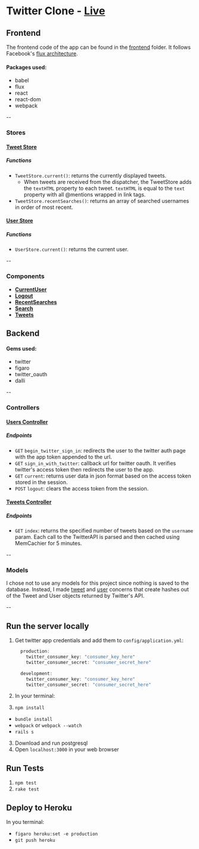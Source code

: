 # Twitter Clone - [Live](https://n8s-twitter-clone.herokuapp.com/)

## **Frontend**
The frontend code of the app can be found in the [frontend](frontend) folder. It follows Facebook's [flux architecture](https://facebook.github.io/flux/docs/overview.html).

#### Packages used:
- babel
- flux
- react
- react-dom
- webpack

--

### Stores
#### [Tweet Store](frontend/stores/TweetStore.js)
##### Functions
- `TweetStore.current()`: returns the currently displayed tweets. 
    - When tweets are received from the dispatcher, the TweetStore adds the `textHTML` property to each tweet. `textHTML` is equal to the `text` property with all @mentions wrapped in link tags. 
- `TweetStore.recentSearches()`: returns an array of searched usernames in order of most recent.

#### [User Store](frontend/stores/UserStore.js)
##### Functions
- `UserStore.current()`: returns the current user.

--
### Components
- **[CurrentUser](frontend/components/CurrentUser.jsx)**
- **[Logout](frontend/components/Logout.jsx)**
- **[RecentSearches](frontend/components/RecentSearches.jsx)**
- **[Search](frontend/components/Search.jsx)**
- **[Tweets](frontend/components/Tweets.jsx)**

## **Backend**
#### Gems used:
- twitter
- figaro
- twitter_oauth
- dalli

--

### Controllers
#### [Users Controller](app/controllers/users_controller.rb)
##### Endpoints
- `GET` `begin_twitter_sign_in`: redirects the user to the twitter auth page with the app token appended to the url.
- `GET` `sign_in_with_twitter`: callback url for twitter oauth. It verifies twitter's access token then redirects the user to the app.
- `GET` `current`: returns user data in json format based on the access token stored in the session.
- `POST` `logout`: clears the access token from the session.

#### [Tweets Controller](app/controllers/tweets_controller.rb)
##### Endpoints
- `GET` `index`: returns the specified number of tweets based on the `username` param. Each call to the TwitterAPI is parsed and then cached using MemCachier for 5 minutes. 

--

### Models
I chose not to use any models for this project since nothing is saved to the database.
Instead, I made [tweet](app/controllers/concerns/tweet.rb) and [user](app/controllers/concerns/user.rb) concerns that create hashes out of the Tweet and User objects returned by Twitter's API.

--

## **Run the server locally**

1. Get twitter app credentials and add them to `config/application.yml`:

    ```c
      production:
        twitter_consumer_key: "consumer_key_here"
        twitter_consumer_secret: "consumer_secret_here"
        
      development:
        twitter_consumer_key: "consumer_key_here"
        twitter_consumer_secret: "consumer_secret_here"
    ```
2. In your terminal:
  1. `npm install`
  - `bundle install`
  - `webpack` or `webpack --watch` 
  - `rails s`
3. Download and run postgresql 
4. Open `localhost:3000` in your web browser

## **Run Tests**
1. `npm test`
2. `rake test`

## **Deploy to Heroku**
In you terminal:
  - `figaro heroku:set -e production`
  - `git push heroku`
